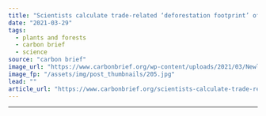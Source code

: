 ```yaml
---
title: "Scientists calculate trade-related ‘deforestation footprint’ of rich countries"
date: "2021-03-29"
tags: 
  - plants and forests
  - carbon brief
  - science
source: "carbon brief"
image_url: "https://www.carbonbrief.org/wp-content/uploads/2021/03/Newly-cleared-land-for-growing-soya-in-area-of-rainforest-in-Brazil-107x71.jpg"
image_fp: "/assets/img/post_thumbnails/205.jpg"
lead: ""
article_url: "https://www.carbonbrief.org/scientists-calculate-trade-related-deforestation-footprint-of-rich-countries"
---
```


---
